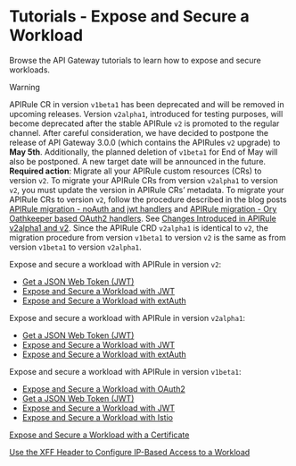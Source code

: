 # Tutorials - Expose and Secure a Workload
Browse the API Gateway tutorials to learn how to expose and secure workloads.

> [!WARNING]
> APIRule CR in version `v1beta1` has been deprecated and will be removed in upcoming releases. Version `v2alpha1`, introduced for testing purposes, will become deprecated after the stable APIRule `v2` is promoted to the regular channel.
> After careful consideration, we have decided to postpone the release of API Gateway 3.0.0 (which contains the APIRules `v2` upgrade) to **May 5th**.
> Additionally, the planned deletion of `v1beta1` for End of May will also be postponed. A new target date will be announced in the future.
> **Required action**: Migrate all your APIRule custom resources (CRs) to version `v2`.
> To migrate your APIRule CRs from version `v2alpha1` to version `v2`, you must update the version in APIRule CRs’ metadata.
> To migrate your APIRule CRs to version `v2`, follow the procedure described in the blog posts [APIRule migration - noAuth and jwt handlers](https://community.sap.com/t5/technology-blogs-by-sap/sap-btp-kyma-runtime-apirule-migration-noauth-and-jwt-handlers/ba-p/13882833) and [APIRule migration - Ory Oathkeeper based OAuth2 handlers](https://community.sap.com/t5/technology-blogs-by-sap/sap-btp-kyma-runtime-apirule-migration-ory-oathkeeper-based-oauth2-handlers/ba-p/13896184). See [Changes Introduced in APIRule v2alpha1 and v2](https://help.sap.com/docs/link-disclaimer?site=https%3A%2F%2Fcommunity.sap.com%2Ft5%2Ftechnology-blogs-by-sap%2Fchanges-introduced-in-apirule-v2alpha1-and-v2%2Fba-p%2F14029529). 
> Since the APIRule CRD `v2alpha1` is identical to `v2`, the migration procedure from version `v1beta1` to version `v2` is the same as from version `v1beta1` to version `v2alpha1`.

Expose and secure a workload with APIRule in version `v2`:
- [Get a JSON Web Token (JWT)](./01-51-get-jwt.md)
- [Expose and Secure a Workload with JWT](./01-52-expose-and-secure-workload-jwt.md)
- [Expose and Secure a Workload with extAuth](./01-53-expose-and-secure-workload-ext-auth.md)

Expose and secure a workload with APIRule in version `v2alpha1`:
- [Get a JSON Web Token (JWT)](./01-51-get-jwt.md)
- [Expose and Secure a Workload with JWT](./v2alpha1/01-52-expose-and-secure-workload-jwt.md)
- [Expose and Secure a Workload with extAuth](./v2alpha1/01-53-expose-and-secure-workload-ext-auth.md)

Expose and secure a workload with APIRule in version `v1beta1`:
- [Expose and Secure a Workload with OAuth2](./v1beta1-deprecated/01-50-expose-and-secure-workload-oauth2.md)
- [Get a JSON Web Token (JWT)](./01-51-get-jwt.md)
- [Expose and Secure a Workload with JWT](./v1beta1-deprecated/01-52-expose-and-secure-workload-jwt.md)
- [Expose and Secure a Workload with Istio](./v1beta1-deprecated/01-53-expose-and-secure-workload-istio.md)

[Expose and Secure a Workload with a Certificate](./01-54-expose-and-secure-workload-with-certificate.md)

[Use the XFF Header to Configure IP-Based Access to a Workload](./01-55-ip-based-access-with-xff.md)
